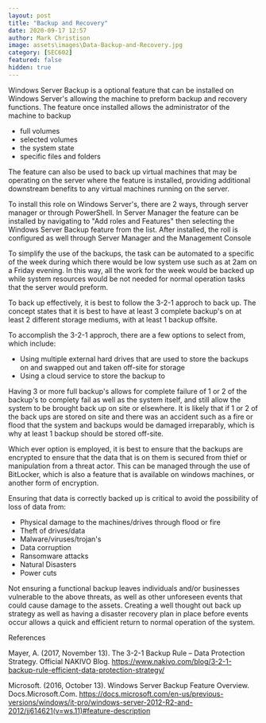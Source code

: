 ```yaml
---
layout: post
title: "Backup and Recovery"
date: 2020-09-17 12:57
author: Mark Christison
image: assets\images\Data-Backup-and-Recovery.jpg
category: [SEC602]
featured: false
hidden: true
---
```


Windows Server Backup is a optional feature that can be installed on Windows Server's allowing the machine to preform backup and recovery functions. The feature once installed allows the administrator of the machine to backup

- full volumes
- selected volumes
- the system state
- specific files and folders

The feature can also be used to back up virtual machines that may be operating on the server where the feature is installed, providing additional downstream benefits to any virtual machines running on the server.

To install this role on Windows Server's, there are 2 ways, through server manager or through PowerShell. In Server Manager the feature can be installed by navigating to "Add roles and Features" then selecting the Windows Server Backup feature from the list. After installed, the roll is configured as well through Server Manager and the Management Console

To simplify the use of the backups, the task can be automated to a specific of the week during which there would be low system use such as at 2am on a Friday evening. In this way, all the work for the week would be backed up while system resources would be not needed for normal operation tasks that the server would preform.

To back up effectively, it is best to follow the 3-2-1 approch to back up. The concept states that it is best to have at least 3 complete backup's on at least 2 different storage mediums, with at least 1 backup offsite.

To accomplish the 3-2-1 approch, there are a few options to select from, which include:

- Using multiple external hard drives that are used to store the backups on and swapped out and taken off-site for storage
- Using a cloud service to store the backup to

Having 3 or more full backup's allows for complete failure of 1 or 2 of the backup's to complety fail as well as the system itself, and still allow the system to be brought back up on site or elsewhere. It is likely that if 1 or 2 of the back ups are stored on site and there was an accident such as a fire or flood that the system and backups would be damaged irreparably, which is why at least 1 backup should be stored off-site.

Which ever option is employed, it is best to ensure that the backups are encrypted to ensure that the data that is on them is secured from thief or manipulation from a threat actor. This can be managed through the use of BitLocker, which is also a feature that is available on windows machines, or another form of encryption.

Ensuring that data is correctly backed up is critical to avoid the possibility of loss of data from:

- Physical damage to the machines/drives through flood or fire
- Theft of drives/data
- Malware/viruses/trojan's
- Data corruption
- Ransomware attacks
- Natural Disasters
- Power cuts

Not ensuring a functional backup leaves individuals and/or businesses vulnerable to the above threats, as well as other unforeseen events that could cause damage to the assets. Creating a well thought out back up strategy as well as having a disaster recovery plan in place before events occur allows a quick and efficient return to normal operation of the system.

References

Mayer, A. (2017, November 13). The 3-2-1 Backup Rule – Data Protection Strategy. Official NAKIVO Blog. https://www.nakivo.com/blog/3-2-1-backup-rule-efficient-data-protection-strategy/

Microsoft. (2016, October 13). Windows Server Backup Feature Overview. Docs.Microsoft.Com. https://docs.microsoft.com/en-us/previous-versions/windows/it-pro/windows-server-2012-R2-and-2012/jj614621(v=ws.11)#feature-description
‌
